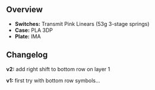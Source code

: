 ## Overview
* **Switches:** Transmit Pink Linears (53g 3-stage springs)
* **Case:** PLA 3DP
* **Plate:** IMA

## Changelog
**v2:**
add right shift to bottom row on layer 1

**v1:**
first try with bottom row symbols...
